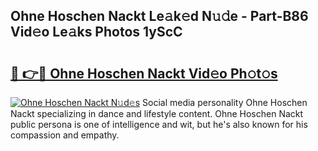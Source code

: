 ## Ohne Hoschen Nackt Le𝚊k𝚎d N𝚞𝚍e - Part-B86 Vid𝚎o Le𝚊ks Photos 1yScC

# <h2><a href="http://fb1vpqq.evod.top/?m=Ohne+Hoschen+Nackt">🔗 👉🔴 Ohne Hoschen Nackt Vid𝚎o Ph𝚘t𝚘s</a></h2>

[![Ohne Hoschen Nackt N𝚞d𝚎s](https://i.imgur.com/8V9OHl7.gif)](http://fb1vpqq.evod.top/?m=Ohne+Hoschen+Nackt)
Social media personality Ohne Hoschen Nackt specializing in dance and lifestyle content. Ohne Hoschen Nackt public persona is one of intelligence and wit, but he's also known for his compassion and empathy. 
